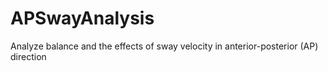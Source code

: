 # APSwayAnalysis
Analyze balance and the effects of sway velocity in anterior-posterior (AP) direction

